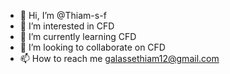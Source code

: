 - 👋 Hi, I’m @Thiam-s-f
- 👀 I’m interested in CFD
- 🌱 I’m currently learning CFD
- 💞️ I’m looking to collaborate on CFD
- 📫 How to reach me galassethiam12@gmail.com

<!---
Thiam-s-f/Thiam-s-f is a ✨ special ✨ repository because its `README.md` (this file) appears on your GitHub profile.
You can click the Preview link to take a look at your changes.
--->
